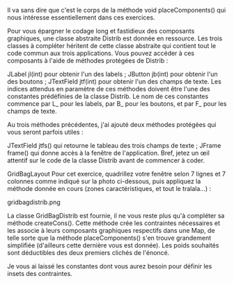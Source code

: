 Il va sans dire que c'est le corps de la méthode void placeComponents() qui nous intéresse essentiellement dans ces exercices.

Pour vous épargner le codage long et fastidieux des composants graphiques, une classe abstraite Distrib est donnée en ressource. Les trois classes à compléter héritent de cette classe abstraite qui contient tout le code commun aux trois applications. Vous pouvez accéder à ces composants à l'aide de méthodes protégées de Distrib :

JLabel jl(int) pour obtenir l'un des labels ;
JButton jb(int) pour obtenir l'un des boutons ;
JTextField jtf(int) pour obtenir l'un des champs de texte.
Les indices attendus en paramètre de ces méthodes doivent être l'une des constantes prédéfinies de la classe Distrib. Le nom de ces constantes commence par L_ pour les labels, par B_ pour les boutons, et par F_ pour les champs de texte.

Au trois méthodes précédentes, j'ai ajouté deux méthodes protégées qui vous seront parfois utiles :

JTextField jtfs() qui retourne le tableau des trois champs de texte ;
JFrame frame() qui donne accès à la fenêtre de l'application.
Bref, jetez un œil attentif sur le code de la classe Distrib avant de commencer à coder.

GridBagLayout
Pour cet exercice, quadrillez votre fenêtre selon 7 lignes et 7 colonnes comme indiqué sur la photo ci-dessous, puis appliquez la méthode donnée en cours (zones caractéristiques, et tout le tralala...) :

gridbagdistrib.png

La classe GridBagDistrib est fournie, il ne vous reste plus qu'à compléter sa méthode createCons(). Cette méthode crée les contraintes nécessaires et les associe à leurs composants graphiques respectifs dans une Map, de telle sorte que la méthode placeComponents() s'en trouve grandement simplifiée (d'ailleurs cette dernière vous est donnée). Les poids souhaités sont déductibles des deux premiers clichés de l'énoncé.

Je vous ai laissé les constantes dont vous aurez besoin pour définir les insets des contraintes.
